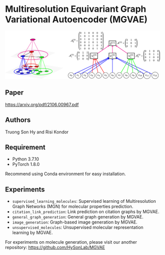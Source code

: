 # Multiresolution Equivariant Graph Variational Autoencoder (MGVAE)

![MGVAE](MGVAE.jpg)

## Paper
https://arxiv.org/pdf/2106.00967.pdf

## Authors
Truong Son Hy and Risi Kondor

## Requirement
* Python 3.7.10
* PyTorch 1.8.0

Recommend using Conda environment for easy installation.

## Experiments
* ```supervised_learning_molecules```: Supervised learning of Multiresolution Graph Networks (MGN) for molecular properties prediction.
* ```citation_link_prediction```: Link prediction on citation graphs by MGVAE.
* ```general_graph_generation```: General graph generation by MGVAE.
* ```image_generation```: Graph-based image generation by MGVAE.
* ```unsupervised_molecules```: Unsupervised molecular representation learning by MGVAE.

For experiments on molecule generation, please visit our another repository: 
https://github.com/HySonLab/MGVAE
